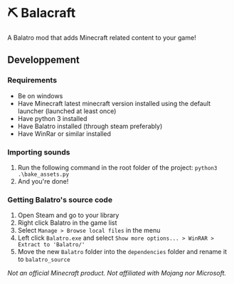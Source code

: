 # ⛏️ Balacraft
A Balatro mod that adds Minecraft related content to your game!

## Developpement
### Requirements
- Be on windows
- Have Minecraft latest minecraft version installed using the default launcher (launched at least once)
- Have python 3 installed
- Have Balatro installed (through steam preferably)
- Have WinRar or similar installed

### Importing sounds
1. Run the following command in the root folder of the project: ```python3 .\bake_assets.py```
2. And you're done!

### Getting Balatro's source code
1. Open Steam and go to your library
2. Right click Balatro in the game list
3. Select `Manage > Browse local files` in the menu
4. Left click `Balatro.exe` and select `Show more options... > WinRAR > Extract to 'Balatro/'`
5. Move the new `Balatro` folder into the `dependencies` folder and rename it to `balatro_source`

*Not an official Minecraft product. Not affiliated with Mojang nor Microsoft.*
